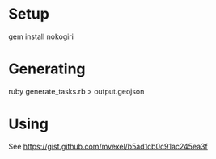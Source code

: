 # Setup
gem install nokogiri

# Generating
ruby generate_tasks.rb > output.geojson

# Using
See https://gist.github.com/mvexel/b5ad1cb0c91ac245ea3f
